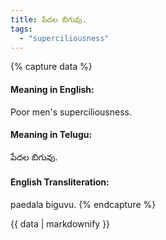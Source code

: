 ```yaml
---
title: పేదల బిగువు.
tags:
  - "superciliousness"
---
```


{% capture data %}
#### Meaning in English:
Poor men's superciliousness.

#### Meaning in Telugu:
పేదల బిగువు.

#### English Transliteration:
paedala biguvu.
{% endcapture %}

{{ data | markdownify }}

